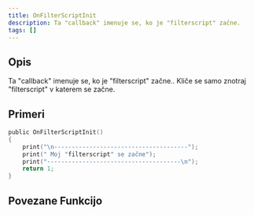 ```yaml
---
title: OnFilterScriptInit
description: Ta "callback" imenuje se, ko je "filterscript" začne.
tags: []
---
```


## Opis

Ta "callback" imenuje se, ko je "filterscript" začne.. Kliče se samo znotraj "filterscript" v katerem se začne.

## Primeri

```c
public OnFilterScriptInit()
{
    print("\n--------------------------------------");
    print(" Moj "filterscript" se začne");
    print("--------------------------------------\n");
    return 1;
}
```

## Povezane Funkcijo
